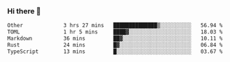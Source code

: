 ### Hi there 👋

<!--
**WShiBin/WShiBin** is a ✨ _special_ ✨ repository because its `README.md` (this file) appears on your GitHub profile.

Here are some ideas to get you started:

- 🔭 I’m currently working on ...
- 🌱 I’m currently learning ...
- 👯 I’m looking to collaborate on ...
- 🤔 I’m looking for help with ...
- 💬 Ask me about ...
- 📫 How to reach me: ...
- 😄 Pronouns: ...
- ⚡ Fun fact: ...
-->

<!--START_SECTION:waka-->

```txt
Other             3 hrs 27 mins   ██████████████▒░░░░░░░░░░   56.94 %
TOML              1 hr 5 mins     ████▓░░░░░░░░░░░░░░░░░░░░   18.03 %
Markdown          36 mins         ██▓░░░░░░░░░░░░░░░░░░░░░░   10.11 %
Rust              24 mins         █▓░░░░░░░░░░░░░░░░░░░░░░░   06.84 %
TypeScript        13 mins         █░░░░░░░░░░░░░░░░░░░░░░░░   03.67 %
```

<!--END_SECTION:waka-->
